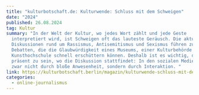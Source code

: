```yaml
---
title: "kulturbotschaft.de: Kulturwende: Schluss mit dem Schweigen"
date: "2024"
published: 26.08.2024
tag: Kultur
summary: "In der Welt der Kultur, wo jedes Wort zählt und jede Geste
  interpretiert wird, ist Schweigen oft das lauteste Geräusch. Die aktuellen
  Diskussionen rund um Rassismus, Antisemitismus und Sexismus führen zu heftigen
  Debatten, die die Glaubwürdigkeit eines Museums, einer Kulturbehörde oder
  Kunsthochschule schnell erschüttern können. Deshalb ist es wichtig, dort
  präsent zu sein, wo die Diskussion stattfindet: In den sozialen Medien. Und
  zwar nicht durch bloße Anwesenheit, sondern durch Interaktion. "
link: https://kulturbotschaft.berlin/magazin/kulturwende-schluss-mit-dem-schweigen/
categories:
  - online-journalismus
---
```

